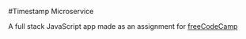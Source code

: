 #Timestamp Microservice

A full stack JavaScript app made as an assignment for [freeCodeCamp](http://www.freecodecamp.com/)
